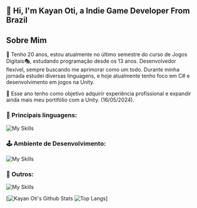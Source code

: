 ## 👋 Hi, I'm Kayan Oti, a Indie Game Developer From Brazil

## Sobre Mim
🎈 Tenho 20 anos, estou atualmente no último semestre do curso de Jogos Digitais🎭, estudando programação desde os 13 anos. Desenvolvedor flexível, sempre buscando me aprimorar como um todo. Durante minha jornada estudei diversas linguagens, e hoje atualmente tenho foco em C# e desenvolvimento em jogos na Unity.

🎯 Esse ano tenho como objetivo adquirir experiência profissional e expandir ainda mais meu portifólio com a Unity. (16/05/2024).

### 👑 Principais linguagens:
![My Skills](https://skillicons.dev/icons?i=cpp,c,java,js,css,html,react)
### 🕹 Ambiente de Desenvolvimento:
![My Skills](https://skillicons.dev/icons?i=unity,unreal,vscode,blender)
### 🎱 Outros:
![My Skills](https://skillicons.dev/icons?i=notion,github,discord)

[![Kayan Oti's Github Stats](https://github-readme-stats.vercel.app/api?username=Kayan-Oti&theme=dark)
![Top Langs](https://github-readme-stats.vercel.app/api/top-langs/?username=Kayan-Oti&theme=dark)]
